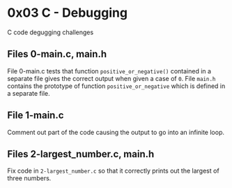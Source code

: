 # 0x03 C - Debugging
C code degugging challenges

## Files 0-main.c, main.h
File 0-main.c tests that function `positive_or_negative()` contained in a separate file gives the correct output when given a case of `0`. File `main.h` contains the prototype of function `positive_or_negative` which is defined in a separate file.

## File 1-main.c
Comment out part of the code causing the output to go into an infinite loop.

## Files 2-largest_number.c, main.h
Fix code in `2-largest_number.c` so that it correctly prints out the largest of three numbers.


